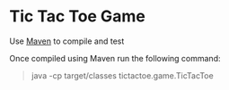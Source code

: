 # Tic Tac Toe Game

Use [Maven](http://maven.apache.org/) to compile and test

Once compiled using Maven run the following command:
> java -cp target/classes tictactoe.game.TicTacToe

